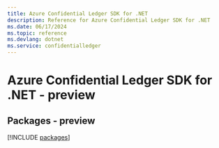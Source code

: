 ```yaml
---
title: Azure Confidential Ledger SDK for .NET
description: Reference for Azure Confidential Ledger SDK for .NET
ms.date: 06/17/2024
ms.topic: reference
ms.devlang: dotnet
ms.service: confidentialledger
---
```

# Azure Confidential Ledger SDK for .NET - preview
## Packages - preview
[!INCLUDE [packages](confidential-ledger-index.md)]
